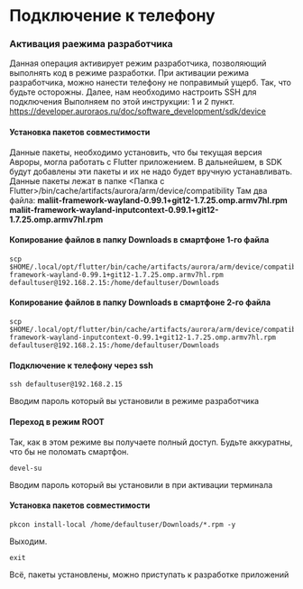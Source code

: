 # Подключение к телефону

### Активация раежима разработчика
Данная операция активирует режим разработчика, позволяющий выполнять код в режиме разработки. При активации режима разработчика, можно нанести телефону не поправимый ущерб. Так, что будьте осторожны. 
Далее, нам необходимо настроить SSH для подключения
Выполняем по этой инструкции: 1 и 2 пункт.
https://developer.auroraos.ru/doc/software_development/sdk/device

#### Установка пакетов совместимости
Данные пакеты, необходимо установить, что бы текущая версия Авроры, могла работать с Flutter приложением. В дальнейшем, в SDK будут добавлены эти пакеты и их не надо будет вручную устанавливать.
Данные пакеты лежат в папке <Папка с Flutter>/bin/cache/artifacts/aurora/arm/device/compatibility
Там два файла:
**maliit-framework-wayland-0.99.1+git12-1.7.25.omp.armv7hl.rpm**
**maliit-framework-wayland-inputcontext-0.99.1+git12-1.7.25.omp.armv7hl.rpm**

#### Копирование файлов в папку Downloads в смартфоне 1-го файла
```shell
scp $HOME/.local/opt/flutter/bin/cache/artifacts/aurora/arm/device/compatibility/maliit-framework-wayland-0.99.1+git12-1.7.25.omp.armv7hl.rpm defaultuser@192.168.2.15:/home/defaultuser/Downloads
```
#### Копирование файлов в папку Downloads в смартфоне 2-го файла
```shell
scp $HOME/.local/opt/flutter/bin/cache/artifacts/aurora/arm/device/compatibility/maliit-framework-wayland-inputcontext-0.99.1+git12-1.7.25.omp.armv7hl.rpm defaultuser@192.168.2.15:/home/defaultuser/Downloads
```

#### Подключение к телефону через ssh
```shell
ssh defaultuser@192.168.2.15
```
Вводим пароль который вы установили в режиме разработчика

#### Переход в режим ROOT 
Так, как в этом режиме вы получаете полный доступ. Будьте аккуратны, что бы не поломать смартфон.
```shell
devel-su
```
Вводим пароль который вы установили в при активации терминала

#### Установка пакетов совместимости
```shell
pkcon install-local /home/defaultuser/Downloads/*.rpm -y
```


Выходим.
```shell
exit
```

Всё, пакеты установлены, можно приступать к разработке приложений
